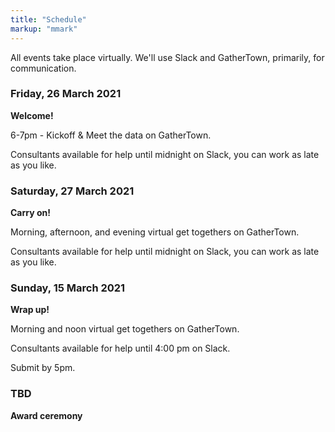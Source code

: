 ```yaml
---
title: "Schedule"
markup: "mmark"
---
```


All events take place virtually. We'll use Slack and GatherTown, primarily, for communication.

### Friday, 26 March 2021

**Welcome!**

6-7pm - Kickoff & Meet the data on GatherTown.

Consultants available for help until midnight on Slack, you can work as late as you like.

### Saturday, 27 March 2021

**Carry on!**

Morning, afternoon, and evening virtual get togethers on GatherTown.

Consultants available for help until midnight on Slack, you can work as late as you like.

### Sunday, 15 March 2021

**Wrap up!**

Morning and noon virtual get togethers on GatherTown.

Consultants available for help until 4:00 pm on Slack.

Submit by 5pm.

### TBD

**Award ceremony**

